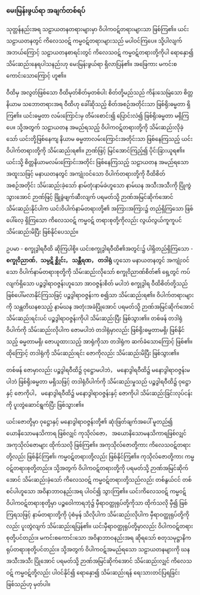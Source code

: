 ### မေးမြန်းဖွယ်ရာ အချက်တစ်ရပ်

သုတ္တန်နည်းအရ သဠာယတနတရားများမှာ ဝိပါကဝဋ်တရားများသာ ဖြစ်ကြ၏။ 
ယင်း သဠာယတနတွင် ကိလေသဝဋ် ကမ္မဝဋ်တရားများသည် မပါဝင်ကြပေ။ 
သို့ပါလျက် အဘယ်ကြောင့် သဠာယတနစာရင်းတွင် ကိလေသဝဋ် ကမ္မဝဋ်တရားတို့ကိုပါ ရောနှော၍ သိမ်းဆည်းနေရပါသနည်းဟု မေးမြန်းဖွယ်ရာ ရှိလာပြန်၏။ 
အဖြေကား မကင်းစကောင်းသောကြောင့် ဟူ၏။

ဝီထိမှ အလွတ်ဖြစ်သော ဝီထိမုတ်စိတ်မှတစ်ပါး စိတ်တို့မည်သည် ကိန်းသေမြဲသော စိတ္တနိယာမ သဘောတရားအရ ဝီထိဟု ခေါ်ဆိုသည့် စိတ်အစဉ်အတိုင်းသာ ဖြစ်ရိုးဓမ္မတာ ရှိကြ၏။ 
ယင်းဓမ္မတာ လမ်းကြောင်းမှ တိမ်းစောင်း၍ ပြောင်းလဲ၍ ဖြစ်ရိုးဓမ္မတာ မရှိကြပေ။ 
သို့အတွက် သဠာယတန အမည်ရသည့် ဝိပါကဝဋ်တရားတို့ကို သိမ်းဆည်းလိုခဲ့သော် ယင်းတို့ဖြစ်နေကျ နိယာမ ဓမ္မတာလမ်းကြောင်းအတိုင်းသာ ဖြစ်နေကြသည့် ယင်းဝိပါက်တရားတို့ကို သိမ်းဆည်းရ၏။ 
ဉာဏ်ဖြင့် မြင်အောင်ကြည့်၍ ပိုင်းခြားယူရ၏။ 
ယင်းသို့ စိတ္တနိယာမလမ်းကြောင်းအတိုင်း ဖြစ်နေကြသည့် သဠာယတန အမည်ရသော အထူးသဖြင့် မနာယတနတွင် အကျုံးဝင်သော ဝိပါက်တရားတို့ကို ဝီထိစိတ်အစဉ်အတိုင်း သိမ်းဆည်းခဲ့သော် နာမ်တုံးနာမ်ခဲဟူသော နာမ်ဃန အသီးအသီးကို ပြိုကွဲသွားအောင် ဉာဏ်ဖြင့် ဖြိုခွဲဖျက်ဆီးလျက် ပရမတ်သို့ ဉာဏ်အမြင်ဆိုက်အောင် သိမ်းဆည်းနိုင်ပါက ယင်းဝိပါက်နာမ်တရားတို့၏ အကြားအကြား၌ တည်ရှိကြသော ဖြစ်ပေါ်လေ့ ရှိကြသော ကိလေသဝဋ် ကမ္မဝဋ် တရားစုတို့ကိုလည်း လွယ်လွယ်ကူကူပင် သိမ်းဆည်းမိပြီး ဖြစ်နိုင်ပေသည်။

ဥပမာ - စက္ခုဒွါရဝီထိ ဆိုကြပါစို့။ 
ယင်းစက္ခုဒွါရဝီထိ၏အတွင်း၌ ပါရှိတည်ရှိကြသော - **စက္ခုဝိညာဏ်**，**သမ္ပဋိ စ္ဆိုင်း， သန္တီရဏ， တဒါရုံ** ဟူသော မနာယတနတွင် အကျုံးဝင်သော ဝိပါက်နာမ်တရားစုတို့ကို သိမ်းဆည်းလိုသော် စက္ခုဝိညာဏ်စိတ်၏ ရှေ့တွင် ကပ်လျက်ရှိသော ပဉ္စဒွါရာဝဇ္ဇန်းဟူသော အာဝဇ္ဇန်းစိတ် မပါဘဲ စက္ခုဒွါရ ဝီထိစိတ်တို့သည် ဖြစ်ပေါ်မလာနိုင်ကြသဖြင့် ပဉ္စဒွါရာဝဇ္ဇန်းက စ၍သာ သိမ်းဆည်းရ၏။ 
ဝိပါက်တရားများကို သန္တတိဃနစသည့် နာမ်ဃန အတုံးအခဲပြိုအောင် ပရမတ်သို့ ဉာဏ်အမြင်ဆိုက်အောင် သိမ်းဆည်းရင်းပင် ပဉ္စဒွါရာဝဇ္ဇန်းကိုပါ သိမ်းဆည်းပြီး ဖြစ်သွား၏။ 
တစ်ဖန် တဒါရုံဝိပါက်ကို သိမ်းဆည်းလိုပါက ဇောမပါဘဲ တဒါရုံမှာလည်း ဖြစ်ရိုးဓမ္မတာမရှိ၊ ဖြစ်နိုင်သည့် ဓမ္မတာမရှိ၊ ဇောယူထားသည့် အာရုံကိုသာ တဒါရုံက ဆက်ခံသောကြောင့် ဖြစ်၏။ 
ထိုကြောင့် တဒါရုံကို သိမ်းဆည်းရင်း ဇောကိုလည်း သိမ်းဆည်းမိပြီး ဖြစ်သွား၏။

တစ်ဖန် ဇောမှာလည်း ပဉ္စဒွါရဝီထိ၌ ဝုဋ္ဌောမပါဘဲ， မနောဒွါရဝီထိ၌ မနောဒွါရာဝဇ္ဇန်းမပါဘဲ ဖြစ်ရိုးဓမ္မတာ မရှိသဖြင့် တဒါရုံဝိပါက်ကို သိမ်းဆည်းမှုသည် ပဉ္စဒွါရဝီထိ၌ ဝုဋ္ဌောနှင့် ဇောကိုပါ， မနောဒွါရဝီထိ၌ မနောဒွါရာဝဇ္ဇန်းနှင့် ဇောကိုပါ သိမ်းဆည်းခြင်းလုပ်ငန်းကို ပူးတွဲဆောင်ရွက်ပြီး ဖြစ်သွား၏။

ယင်းဇောတို့မှာ ဝုဋ္ဌောနှင့် မနောဒွါရာဝဇ္ဇန်းတို့၏ ဆုံးဖြတ်ချက်အပေါ် မူတည်၍ ယောနိသောမနသိကာရ ဖြစ်လျှင် ကုသိုလ်ဇော， အယောနိသောမနသိကာရဖြစ်လျှင် အကုသိုလ်ဇောများ ထိုက်သလို ဖြစ်ကြ၏။ 
အကုသိုလ်ဇောတို့ကား ကိလေသဝဋ်တရားတို့လည်း ဖြစ်နိုင်ကြ၏၊ ကမ္မဝဋ်တရားတို့လည်း ဖြစ်နိုင်ကြ၏။ 
ကုသိုလ်ဇောတို့ကား ကမ္မဝဋ်တရားစုတို့တည်း။ 
သို့အတွက် ဝိပါကဝဋ်တရားတို့ကို ပရမတ်သို့ ဉာဏ်အမြင်ဆိုက်အောင် သိမ်းဆည်းခဲ့သော် ကိလေသဝဋ် ကမ္မဝဋ်တရားတို့သည်လည်း တစ်နွယ်ငင် တစ်စင်ပါဟူသော အဝိနာဘာဝနည်းအရ ပါဝင်၍ သွားကြ၏။ 
ယင်းကိလေသဝဋ် ကမ္မဝဋ် ဝိပါကဝဋ်တရားစုတို့မှာ ပဉ္စဝေါကာရဘုံ၌ မှီရာဝတ္ထုရုပ်တို့ကိုသာ ထိုက်သလို မှီ၍ ဖြစ်ကြရသဖြင့် နာမ်တရားတို့ကို ပုံစံမှန် သိလိုပါက သိမ်းဆည်းလိုပါက မှီရာဝတ္ထုရုပ်တို့ကိုလည်း ပူးတွဲလျက် သိမ်းဆည်းရပြန်၏။ 
ယင်းမှီရာဝတ္ထုရုပ်တို့မှာလည်း ဝိပါကဝဋ်တရားစုတို့ပင်တည်း။ 
မကင်းစကောင်းသော အဝိနာဘာဝနည်းအရ ဆိုရသော် စတုသမုဋ္ဌာနိက ရုပ်တရားစုတို့ပင်တည်း။ 
သို့အတွက် ဝိပါကဝဋ်အမည်ရသော သဠာယတနများကို ဃန အသီးအသီး ပြိုအောင် ပရမတ်သို့ ဉာဏ်အမြင်ဆိုက်အောင် သိမ်းဆည်းလျှင် ကိလေသဝဋ် ကမ္မဝဋ်တို့လည်း ပါဝင်နိုင်၍ ရောနှော၍ သိမ်းဆည်းရန် ရေးသားတင်ပြရခြင်း ဖြစ်သည်ဟု မှတ်ပါ။